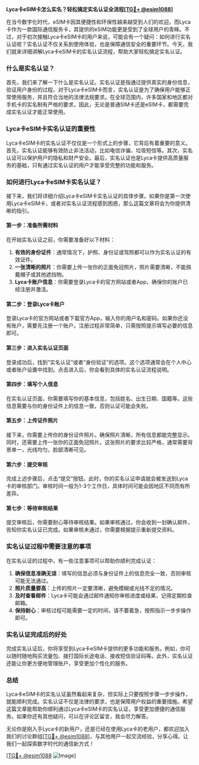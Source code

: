 **Lyca卡eSIM卡怎么实名？轻松搞定实名认证全流程[[TG💪+ @esim1088](https://t.me/s/esim1088)]**

在当今数字化时代，eSIM卡因其便捷性和环保性越来越受到人们的欢迎。而Lyca卡作为一款国际通信服务卡，其提供的eSIM功能更是受到了全球用户的青睐。不过，对于初次接触Lyca卡eSIM卡的用户来说，可能会有一个疑问：如何进行实名认证呢？实名认证不仅关系到使用体验，也是保障通信安全的重要环节。今天，我们就来详细讲解Lyca卡eSIM卡的实名认证流程，帮助大家轻松搞定实名认证。

### 什么是实名认证？

首先，我们来了解一下什么是实名认证。实名认证是指通过提供真实的身份信息，验证用户身份的过程。对于Lyca卡eSIM卡而言，实名认证是为了确保用户能够正常使用服务，并且符合当地的法律法规要求。在全球范围内，许多国家和地区都对手机卡的实名制有严格的要求，因此，无论是普通SIM卡还是eSIM卡，都需要完成实名认证才能正常使用。

### Lyca卡eSIM卡实名认证的重要性

Lyca卡eSIM卡的实名认证不仅仅是一个形式上的步骤，它背后有着重要的意义。首先，实名认证能够有效防止非法活动，比如电信诈骗、垃圾短信等。其次，实名认证可以保护用户的隐私和财产安全。最后，实名认证也是Lyca卡提供高质量服务的基础，只有通过实名认证的用户才能享受完整的功能和服务。

### 如何进行Lyca卡eSIM卡实名认证？

接下来，我们将详细介绍Lyca卡eSIM卡实名认证的具体步骤。如果你是第一次使用Lyca卡eSIM卡，或者对实名认证流程感到困惑，那么这篇文章将会为你提供清晰的指引。

#### 第一步：准备所需材料

在开始实名认证之前，你需要准备好以下材料：

1. **有效的身份证件**：通常情况下，护照、身份证或驾照都可以作为实名认证的有效证件。
2. **一张清晰的照片**：你需要上传一张你的正面免冠照片，照片需要清晰，不能佩戴帽子或其他遮挡物。
3. **Lyca卡账户信息**：你需要登录Lyca卡的官方网站或者App，确保你的账户已经注册并激活。

#### 第二步：登录Lyca卡账户

登录Lyca卡的官方网站或者下载官方App，输入你的用户名和密码。如果你还没有账户，需要先注册一个账户。注册过程非常简单，只需按照提示填写必要的信息即可。

#### 第三步：进入实名认证页面

登录成功后，找到“实名认证”或者“身份验证”的选项。这个选项通常会在个人中心或者账户设置中找到。点击进入后，你会看到具体的实名认证流程说明。

#### 第四步：填写个人信息

在实名认证页面，你需要填写你的基本信息，包括姓名、出生日期、国籍等。这些信息需要与你的身份证件上的信息一致，否则认证可能会失败。

#### 第五步：上传证件照片

接下来，你需要上传你的身份证件照片。确保照片清晰，所有信息都能完整显示。同时，还需要上传一张你的正面免冠照片。这张照片的要求比较严格，通常需要背景单一，光线均匀，脸部清晰可见。

#### 第六步：提交审核

完成上述步骤后，点击“提交”按钮。此时，你的实名认证申请就会被发送到Lyca卡的审核部门。审核时间一般为1-3个工作日，具体时间可能会因地区不同而有所差异。

#### 第七步：等待审核结果

提交审核后，你需要耐心等待审核结果。如果审核通过，你会收到一封确认邮件，告知你实名认证已完成。如果审核未通过，你需要根据提示重新提交资料。

### 实名认证过程中需要注意的事项

在实名认证的过程中，有一些注意事项可以帮助你顺利完成认证：

1. **确保信息准确无误**：填写的信息必须与身份证件上的信息完全一致，否则审核可能无法通过。
2. **照片质量要高**：上传的照片一定要清晰，避免模糊或光线不足的情况。
3. **及时查看邮件**：Lyca卡可能会通过邮件通知你审核进度或结果，记得定期检查邮箱。
4. **保持耐心**：审核过程可能需要一定的时间，请不要着急，按照指示一步步操作即可。

### 实名认证完成后的好处

完成实名认证后，你将享受到Lyca卡eSIM卡提供的更多功能和服务。例如，你可以随时随地购买流量包、拨打国际长途电话、接收短信验证码等。此外，实名认证还能让你更方便地管理账户，享受更加个性化的服务。

### 总结

Lyca卡eSIM卡的实名认证虽然看起来复杂，但实际上只要按照步骤一步步操作，就能顺利完成。实名认证不仅是法律的要求，也是保障用户权益的重要措施。希望这篇文章能帮助你顺利通过Lyca卡eSIM卡的实名认证，享受更加便捷的通信服务。如果你还有其他疑问，可以在评论区留言，我会尽力解答。

无论你是刚入手Lyca卡的新用户，还是已经在使用Lyca卡的老用户，都欢迎加入我们的讨论群组[[TG💪+ @esim1088](https://t.me/s/esim1088)]，与其他用户一起交流经验，分享心得。让我们一起探索数字时代的通信新方式！

[[TG💪+ @esim1088](https://t.me/s/esim1088) ![Image](https://i.postimg.cc/4NQfJmqS/Snipaste-2025-05-13-00-14-12.png)]